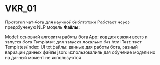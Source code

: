 # VKR_01
Прототип чат-бота для научной библтотеки
Работает через предобученую NLP модель
**Файлы:**

Model: основной алгоритм работы бота
App: код для связки всего и запуска бота
Templates: для запуска локально без html
Test: тест
Templates/Index: UI
txt файлы: данные для работы бота, разный вариации данных 
файлы json: использовалияь для обучение модели но на данный момент не используются
